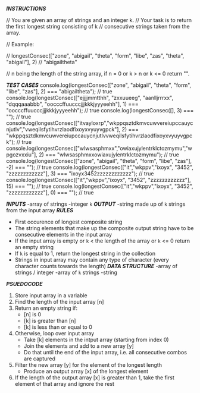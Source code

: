 ***INSTRUCTIONS***

// You are given an array of strings and an integer k.
// Your task is to return the first longest string consisting of k
// consecutive strings taken from the array.

// Example: 

// longestConsec(["zone", "abigail", "theta", "form", "libe", "zas", "theta", "abigail"], 2)
// "abigailtheta"

// n being the length of the string array, if n = 0 or k > n or k <= 0 return "".

***TEST CASES***
console.log(longestConsec(["zone", "abigail", "theta", "form", "libe", "zas"], 2) === "abigailtheta"); // true
console.log(longestConsec(["ejjjjmmtthh", "zxxuueeg", "aanlljrrrxx", "dqqqaaabbb", "oocccffuucccjjjkkkjyyyeehh"], 1) === "oocccffuucccjjjkkkjyyyeehh"); // true
console.log(longestConsec([], 3) === ""); // true
console.log(longestConsec(["itvayloxrp","wkppqsztdkmvcuwvereiupccauycnjutlv","vweqilsfytihvrzlaodfixoyxvyuyvgpck"], 2) === "wkppqsztdkmvcuwvereiupccauycnjutlvvweqilsfytihvrzlaodfixoyxvyuyvgpck"); // true
console.log(longestConsec(["wlwsasphmxx","owiaxujylentrklctozmymu","wpgozvxxiu"], 2) === "wlwsasphmxxowiaxujylentrklctozmymu"); // true
console.log(longestConsec(["zone", "abigail", "theta", "form", "libe", "zas"], -2) === ""); // true
console.log(longestConsec(["it","wkppv","ixoyx", "3452", "zzzzzzzzzzzz"], 3) === "ixoyx3452zzzzzzzzzzzz"); // true
console.log(longestConsec(["it","wkppv","ixoyx", "3452", "zzzzzzzzzzzz"], 15) === ""); // true
console.log(longestConsec(["it","wkppv","ixoyx", "3452", "zzzzzzzzzzzz"], 0) === ""); // true

***INPUTS***
  -array of strings
  -integer `k`
***OUTPUT***
  -string made up of `k` strings from the input array
***RULES***
  - First occurence of longest composite string 
  - The string elements that make up the composite output string have to be consecutive elements in the input array 
  - If the input array is empty or `k` < the length of the array or `k` <= 0 return an empty string
  - If `k` is equal to 1, return the longest string in the collection
  - Strings in input array may contain any type of character (every character counts towards the length)
***DATA STRUCTURE***
  -array of strings / integer
    -array of `k` strings
  -string

***PSUEDOCODE***
1. Store input array in a variable
2. Find the length of the input array [n]
3. Return an empty string if: 
    - [n] is 0
    - [k] is greater than [n]
    - [k] is less than or equal to 0 
4. Otherwise, loop over input array
   - Take [k] elements in the intput array (starting from index 0) 
   - Join the elements and add to a new array [y]
   - Do that until the end of the input array, i.e. all consecutive combos are captured
6. Filter the new array [y] for the element of the longest length
   - Produce an output array [x] of the longest element 
7. If the length of the output array [x] is greater than 1, take the first element of that array and ignore the rest  